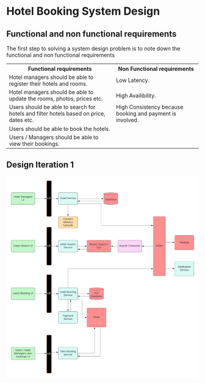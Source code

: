 # Hotel Booking System Design

## Functional and non functional requirements
The first step to solving a system design problem is to note down the functional and non functional requirements

<table>
  <tr>
    <th>
      Functional requirements
    </th>
    <th>
      Non Functional requirements
    </th>
  </tr>
  
  <tr>
    <td>
      Hotel managers should be able to register their hotels and rooms.
    </td>
    <td>
      Low Latency.
    </td>
  </tr>

  <tr>
    <td>
      Hotel managers should be able to update the rooms, photos, prices etc.
    </td>
    <td>
      High Availibility.
    </td>
  </tr>
  
  <tr>
    <td>
      Users should be able to search for hotels and filter hotels based on price, dates etc.
    </td>
    <td>
      High Consistency because booking and payment is involved.
    </td>
  </tr>
  
   <tr>
    <td>
      Users should be able to book the hotels.
    </td>
    <td>
    </td>
  </tr>
 
   <tr>
    <td>
      Users / Managers should be able to view their bookings.
    </td>
    <td>
    </td>
  </tr>

</table>

## Design Iteration 1
![Iteration 1](https://github.com/arhankundu99/System-Design/blob/main/Hotel%20Booking%20System/images/Hotel%20Booking%20Design%20Iteration%201.png)

